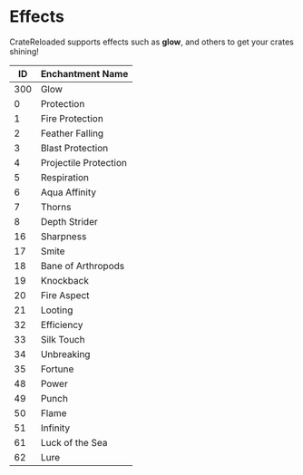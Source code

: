 # Effects
CrateReloaded supports effects such as **glow**, and others to get your crates shining!

ID | Enchantment Name
---|------------------
300| Glow
0  | Protection
1  | Fire Protection
2  | Feather Falling
3  | Blast Protection
4  | Projectile Protection
5  | Respiration
6  | Aqua Affinity
7  | Thorns
8  | Depth Strider
16 | Sharpness
17 | Smite
18 | Bane of Arthropods
19 | Knockback
20 | Fire Aspect
21 | Looting
32 | Efficiency
33 | Silk Touch
34 | Unbreaking
35 | Fortune
48 | Power
49 | Punch
50 | Flame
51 | Infinity
61 | Luck of the Sea
62 | Lure
